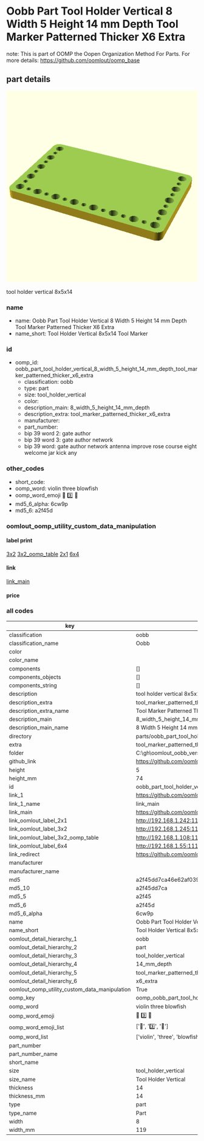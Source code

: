 # Oobb Part Tool Holder Vertical 8 Width 5 Height 14 mm Depth Tool Marker Patterned Thicker X6 Extra  

note: This is part of OOMP the Oopen Organization Method For Parts. For more details: https://github.com/oomlout/oomp_base

##  part details
  

[![](3dpr.png)](3dpr.png)

tool holder vertical 8x5x14



### name
* name: Oobb Part Tool Holder Vertical 8 Width 5 Height 14 mm Depth Tool Marker Patterned Thicker X6 Extra
* name_short: Tool Holder Vertical 8x5x14 Tool Marker
### id
* oomp_id: oobb_part_tool_holder_vertical_8_width_5_height_14_mm_depth_tool_marker_patterned_thicker_x6_extra
  * classification: oobb
  * type: part
  * size: tool_holder_vertical
  * color: 
  * description_main: 8_width_5_height_14_mm_depth
  * description_extra: tool_marker_patterned_thicker_x6_extra
  * manufacturer: 
  * part_number: 
  * bip 39 word 2: gate author
  * bip 39 word 3: gate author network
  * bip 39 word: gate author network antenna improve rose course eight welcome jar kick any

### other_codes
* short_code: 
* oomp_word: violin three blowfish
* oomp_word_emoji :violin: :three: :blowfish:
* md5_6_alpha: 6cw9p
* md5_6: a2f45d






### oomlout_oomp_utility_custom_data_manipulation
#### label print
[3x2](http://192.168.1.245:1112/?label=oomp%206cw9p)
[3x2_oomp_table](http://192.168.1.108:1112/?label=oomp%206cw9p)
[2x1](http://192.168.1.242:1112/?label=oomp%206cw9p)
[6x4](http://192.168.1.55:1112/?label=oomp%206cw9p)    

#### link

[link_main](https://github.com/oomlout/oomlout_oobb_version_4_generated_parts/tree/main/navigation_oomp/oobb/part/tool_holder_vertical/8_width_5_height_14_mm_depth/tool_marker_patterned_thicker_x6_extra/part)                              

#### price







### all codes 
| key | value |  
| --- | --- |  
| classification | oobb |  
| classification_name | Oobb |  
| color |  |  
| color_name |  |  
| components | [] |  
| components_objects | [] |  
| components_string | [] |  
| description | tool holder vertical 8x5x14 |  
| description_extra | tool_marker_patterned_thicker_x6_extra |  
| description_extra_name | Tool Marker Patterned Thicker X6 Extra |  
| description_main | 8_width_5_height_14_mm_depth |  
| description_main_name | 8 Width 5 Height 14 mm Depth |  
| directory | parts/oobb_part_tool_holder_vertical_8_width_5_height_14_mm_depth_tool_marker_patterned_thicker_x6_extra |  
| extra | tool_marker_patterned_thicker_x6 |  
| folder | C:\gh\oomlout_oobb_version_4_generated_parts\parts\oobb_part_tool_holder_vertical_8_width_5_height_14_mm_depth_tool_marker_patterned_thicker_x6_extra |  
| github_link | https://github.com/oomlout/oomlout_oomp_part_src/tree/main/parts/oobb_part_tool_holder_vertical_8_width_5_height_14_mm_depth_tool_marker_patterned_thicker_x6_extra |  
| height | 5 |  
| height_mm | 74 |  
| id | oobb_part_tool_holder_vertical_8_width_5_height_14_mm_depth_tool_marker_patterned_thicker_x6_extra |  
| link_1 | https://github.com/oomlout/oomlout_oobb_version_4_generated_parts/tree/main/navigation_oomp/oobb/part/tool_holder_vertical/8_width_5_height_14_mm_depth/tool_marker_patterned_thicker_x6_extra/part |  
| link_1_name | link_main |  
| link_main | https://github.com/oomlout/oomlout_oobb_version_4_generated_parts/tree/main/navigation_oomp/oobb/part/tool_holder_vertical/8_width_5_height_14_mm_depth/tool_marker_patterned_thicker_x6_extra/part |  
| link_oomlout_label_2x1 | http://192.168.1.242:1112/?label=oomp%206cw9p |  
| link_oomlout_label_3x2 | http://192.168.1.245:1112/?label=oomp%206cw9p |  
| link_oomlout_label_3x2_oomp_table | http://192.168.1.108:1112/?label=oomp%206cw9p |  
| link_oomlout_label_6x4 | http://192.168.1.55:1112/?label=oomp%206cw9p |  
| link_redirect | https://github.com/oomlout/oomlout_oobb_version_4_generated_parts/tree/main/parts/oobb_tool_holder_vertical_08_05_14_ex_tool_marker_patterned_thicker_x6 |  
| manufacturer |  |  
| manufacturer_name |  |  
| md5 | a2f45dd7ca46e62af039009d2983db02 |  
| md5_10 | a2f45dd7ca |  
| md5_5 | a2f45 |  
| md5_6 | a2f45d |  
| md5_6_alpha | 6cw9p |  
| name | Oobb Part Tool Holder Vertical 8 Width 5 Height 14 mm Depth Tool Marker Patterned Thicker X6 Extra |  
| name_short | Tool Holder Vertical 8x5x14 Tool Marker |  
| oomlout_detail_hierarchy_1 | oobb |  
| oomlout_detail_hierarchy_2 | part |  
| oomlout_detail_hierarchy_3 | tool_holder_vertical |  
| oomlout_detail_hierarchy_4 | 14_mm_depth |  
| oomlout_detail_hierarchy_5 | tool_marker_patterned_thicker |  
| oomlout_detail_hierarchy_6 | x6_extra |  
| oomlout_oomp_utility_custom_data_manipulation | True |  
| oomp_key | oomp_oobb_part_tool_holder_vertical_8_width_5_height_14_mm_depth_tool_marker_patterned_thicker_x6_extra |  
| oomp_word | violin three blowfish |  
| oomp_word_emoji | :violin: :three: :blowfish: |  
| oomp_word_emoji_list | [':violin:', ':three:', ':blowfish:'] |  
| oomp_word_list | ['violin', 'three', 'blowfish'] |  
| part_number |  |  
| part_number_name |  |  
| short_name |  |  
| size | tool_holder_vertical |  
| size_name | Tool Holder Vertical |  
| thickness | 14 |  
| thickness_mm | 14 |  
| type | part |  
| type_name | Part |  
| width | 8 |  
| width_mm | 119 |  
